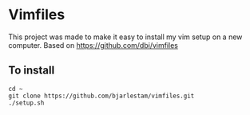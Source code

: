 # Vimfiles

This project was made to make it easy to install my vim setup on a new computer.
Based on https://github.com/dbi/vimfiles

## To install

    cd ~
    git clone https://github.com/bjarlestam/vimfiles.git
    ./setup.sh

